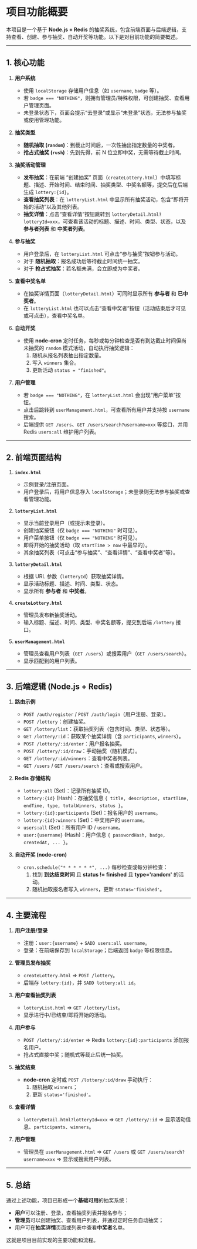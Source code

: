 # 项目功能概要

本项目是一个基于 **Node.js + Redis** 的抽奖系统，包含前端页面与后端逻辑，支持查看、创建、参与抽奖、自动开奖等功能。以下是对目前功能的简要概述。

---

## 1. 核心功能

1. **用户系统**
    - 使用 `localStorage` 存储用户信息（如 `username`, `badge` 等）。
    - 若 `badge === "NOTHING"`，则拥有管理员/特殊权限，可创建抽奖、查看用户管理页面。
    - 未登录状态下，页面会提示“去登录”或显示“未登录”状态，无法参与抽奖或使用管理功能。

2. **抽奖类型**
    - **随机抽取 (`random`)**：到截止时间后，一次性抽出指定数量的中奖者。
    - **抢占式抽奖 (`rush`)**：先到先得，前 N 位立即中奖，无需等待截止时间。

3. **抽奖活动管理**
    - **发布抽奖**：在前端 “创建抽奖” 页面（`createLottery.html`）中填写标题、描述、开始时间、结束时间、抽奖类型、中奖名额等，提交后在后端生成 `lottery:{id}`。
    - **查看抽奖列表**：在 `lotteryList.html` 中显示所有抽奖活动，包含“即将开始的活动”以及其他列表。
    - **抽奖详情**：点击“查看详情”按钮跳转到 `lotteryDetail.html?lotteryId=xxx`，可查看该活动的标题、描述、时间、类型、状态，以及 **参与者列表** 和 **中奖者列表**。

4. **参与抽奖**
    - 用户登录后，在 `lotteryList.html` 可点击“参与抽奖”按钮参与活动。
    - 对于 **随机抽取**：报名成功后等待截止时间统一抽奖。
    - 对于 **抢占式抽奖**：若名额未满，会立即成为中奖者。

5. **查看中奖名单**
    - 在抽奖详情页面（`lotteryDetail.html`）可同时显示所有 **参与者** 和 **已中奖者**。
    - 在 `lotteryList.html` 也可以点击“查看中奖者”按钮（活动结束后才可见或可点击），查看中奖名单。

6. **自动开奖**
    - 使用 **node-cron** 定时任务，每秒或每分钟检查是否有到达截止时间但尚未抽奖的 `random` 模式活动，自动执行抽奖逻辑：
        1. 随机从报名列表抽出指定数量。
        2. 写入 `winners` 集合。
        3. 更新活动 `status = "finished"`。

7. **用户管理**
    - 若 `badge === "NOTHING"`，在 `lotteryList.html` 会出现“用户菜单”按钮。
    - 点击后跳转到 `userManagement.html`，可查看所有用户并支持按 `username` 搜索。
    - 后端提供 `GET /users`、`GET /users/search?username=xxx` 等接口，并用 Redis `users:all` 维护用户列表。

---

## 2. 前端页面结构

1. **`index.html`**
    - 示例登录/注册页面。
    - 用户登录后，将用户信息存入 `localStorage`；未登录则无法参与抽奖或查看管理功能。

2. **`lotteryList.html`**
    - 显示当前登录用户（或提示未登录）。
    - 创建抽奖按钮（仅 `badge === "NOTHING"` 时可见）。
    - 用户菜单按钮（仅 `badge === "NOTHING"` 时可见）。
    - 即将开始的抽奖活动（取 `startTime > now` 中最早的）。
    - 其余抽奖列表（可点击“参与抽奖”、“查看详情”、“查看中奖者”等）。

3. **`lotteryDetail.html`**
    - 根据 URL 参数（`lotteryId`）获取抽奖详情。
    - 显示活动标题、描述、时间、类型、状态。
    - 显示所有 **参与者** 和 **中奖者**。

4. **`createLottery.html`**
    - 管理员发布新抽奖活动。
    - 输入标题、描述、时间、类型、中奖名额等，提交到后端 `/lottery` 接口。

5. **`userManagement.html`**
    - 管理员查看用户列表（`GET /users`）或搜索用户（`GET /users/search`）。
    - 显示匹配到的用户列表。

---

## 3. 后端逻辑 (Node.js + Redis)

1. **路由示例**
    - `POST /auth/register` / `POST /auth/login`（用户注册、登录）。
    - `POST /lottery`：创建抽奖。
    - `GET /lottery/list`：获取抽奖列表（包含时间、类型、状态等）。
    - `GET /lottery/:id`：获取某个抽奖详情（含 `participants`, `winners`）。
    - `POST /lottery/:id/enter`：用户报名抽奖。
    - `POST /lottery/:id/draw`：手动抽奖（随机模式）。
    - `GET /lottery/:id/winners`：查看中奖者列表。
    - `GET /users` / `GET /users/search`：查看或搜索用户。

2. **Redis 存储结构**
    - `lottery:all` (Set)：记录所有抽奖 ID。
    - `lottery:{id}` (Hash)：存抽奖信息 `{ title, description, startTime, endTime, type, totalWinners, status }`。
    - `lottery:{id}:participants` (Set)：报名用户的 `username`。
    - `lottery:{id}:winners` (Set)：中奖用户的 `username`。
    - `users:all` (Set)：所有用户 ID / `username`。
    - `user:{username}` (Hash)：用户信息 `{ passwordHash, badge, createdAt, ... }`。

3. **自动开奖 (node-cron)**
    - `cron.schedule("* * * * * *", ...)` 每秒检查或每分钟检查：
        1. 找到 **到达结束时间** 且 **status != finished** 且 **type='random'** 的活动。
        2. 随机抽取报名者写入 `winners`，更新 `status='finished'`。

---

## 4. 主要流程

1. **用户注册/登录**
    - 注册：`user:{username}` + `SADD users:all username`。
    - 登录：在前端保存到 `localStorage`；后端返回 `badge` 等权限信息。

2. **管理员发布抽奖**
    - `createLottery.html` => `POST /lottery`。
    - 后端存 `lottery:{id}`，并 `SADD lottery:all id`。

3. **用户查看抽奖列表**
    - `lotteryList.html` => `GET /lottery/list`。
    - 显示进行中/已结束/即将开始的活动。

4. **用户参与**
    - `POST /lottery/:id/enter` => Redis `lottery:{id}:participants` 添加报名用户。
    - 抢占式直接中奖；随机式等截止后统一抽奖。

5. **抽奖结束**
    - **node-cron** 定时或 `POST /lottery/:id/draw` 手动执行：
        1. 随机抽取 `winners`；
        2. 更新 `status='finished'`。

6. **查看详情**
    - `lotteryDetail.html?lotteryId=xxx` => `GET /lottery/:id` => 显示活动信息、`participants`、`winners`。

7. **用户管理**
    - 管理员在 `userManagement.html` => `GET /users` 或 `GET /users/search?username=xxx` => 显示或搜索用户列表。

---

## 5. 总结

通过上述功能，项目已形成一个**基础可用**的抽奖系统：

- **用户**可以注册、登录，查看抽奖列表并报名参与；
- **管理员**可以创建抽奖、查看用户列表，并通过定时任务自动抽奖；
- 用户可在**抽奖详情**页面或列表中查看**中奖者**名单。

这就是项目目前实现的主要功能和流程。
